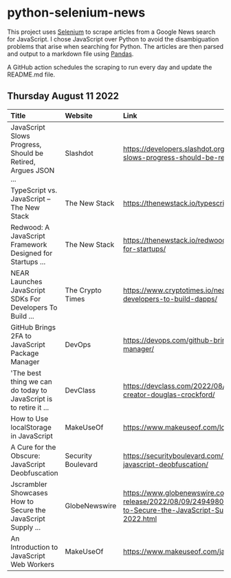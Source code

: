 # python-selenium-news

This project uses [Selenium](https://www.seleniumhq.org/) to scrape articles from a Google News search for JavaScript.
I chose JavaScript over Python to avoid the disambiguation problems that arise when searching for Python.
The articles are then parsed and output to a markdown file using [Pandas](https://pandas.pydata.org/).

A GitHub action schedules the scraping to run every day and update the README.md file.

## Thursday August 11 2022


| Title                                                             | Website            | Link                                                                                                                                                         |
|:------------------------------------------------------------------|:-------------------|:-------------------------------------------------------------------------------------------------------------------------------------------------------------|
| JavaScript Slows Progress, Should be Retired, Argues JSON ...     | Slashdot           | https://developers.slashdot.org/story/22/08/07/2314257/javascript-slows-progress-should-be-retired-argues-json-creator                                       |
| TypeScript vs. JavaScript – The New Stack                         | The New Stack      | https://thenewstack.io/typescript-vs-javascript/                                                                                                             |
| Redwood: A JavaScript Framework Designed for Startups ...         | The New Stack      | https://thenewstack.io/redwood-a-javascript-framework-designed-for-startups/                                                                                 |
| NEAR Launches JavaScript SDKs For Developers To Build ...         | The Crypto Times   | https://www.cryptotimes.io/near-launches-javascript-sdks-for-developers-to-build-dapps/                                                                      |
| GitHub Brings 2FA to JavaScript Package Manager                   | DevOps             | https://devops.com/github-brings-2fa-to-javascript-package-manager/                                                                                          |
| 'The best thing we can do today to JavaScript is to retire it ... | DevClass           | https://devclass.com/2022/08/04/retire_javascript_says-json-creator-douglas-crockford/                                                                       |
| How to Use localStorage in JavaScript                             | MakeUseOf          | https://www.makeuseof.com/localstorage-javascript/                                                                                                           |
| A Cure for the Obscure: JavaScript Deobfuscation                  | Security Boulevard | https://securityboulevard.com/2022/08/a-cure-for-the-obscure-javascript-deobfuscation/                                                                       |
| Jscrambler Showcases How to Secure the JavaScript Supply ...      | GlobeNewswire      | https://www.globenewswire.com/news-release/2022/08/09/2494980/0/en/Jscrambler-Showcases-How-to-Secure-the-JavaScript-Supply-Chain-at-Black-Hat-USA-2022.html |
| An Introduction to JavaScript Web Workers                         | MakeUseOf          | https://www.makeuseof.com/javascript-web-workers-introduction/                                                                                               |